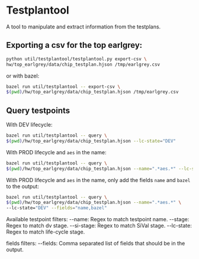 # Testplantool

A tool to manipulate and extract information from the testplans.

## Exporting a csv for the top earlgrey:
```sh
python util/testplantool/testplantool.py export-csv \
hw/top_earlgrey/data/chip_testplan.hjson /tmp/earlgrey.csv
```
or with bazel:
```sh
bazel run util/testplantool -- export-csv \
$(pwd)/hw/top_earlgrey/data/chip_testplan.hjson /tmp/earlgrey.csv
```

## Query testpoints
With DEV lifecycle:
```sh
bazel run util/testplantool -- query \
$(pwd)/hw/top_earlgrey/data/chip_testplan.hjson --lc-state="DEV"
```
With PROD lifecycle and `aes` in the name:
```sh
bazel run util/testplantool -- query \
$(pwd)/hw/top_earlgrey/data/chip_testplan.hjson --name=".*aes.*" --lc-state="DEV"
```

With PROD lifecycle and `aes` in the name, only add the fields `name` and `bazel` to the output:
```sh
bazel run util/testplantool -- query \
$(pwd)/hw/top_earlgrey/data/chip_testplan.hjson --name=".*aes.*" \
--lc-state="DEV" --fields="name,bazel"
```
Available testpoint filters:
    --name: Regex to match testpoint name.
    --stage: Regex to match dv stage.
    --si-stage: Regex to match SiVal stage.
    --lc-state: Regex to match life-cycle stage.

fields filters:
    --fields: Comma separated list of fields that should be in the output.

